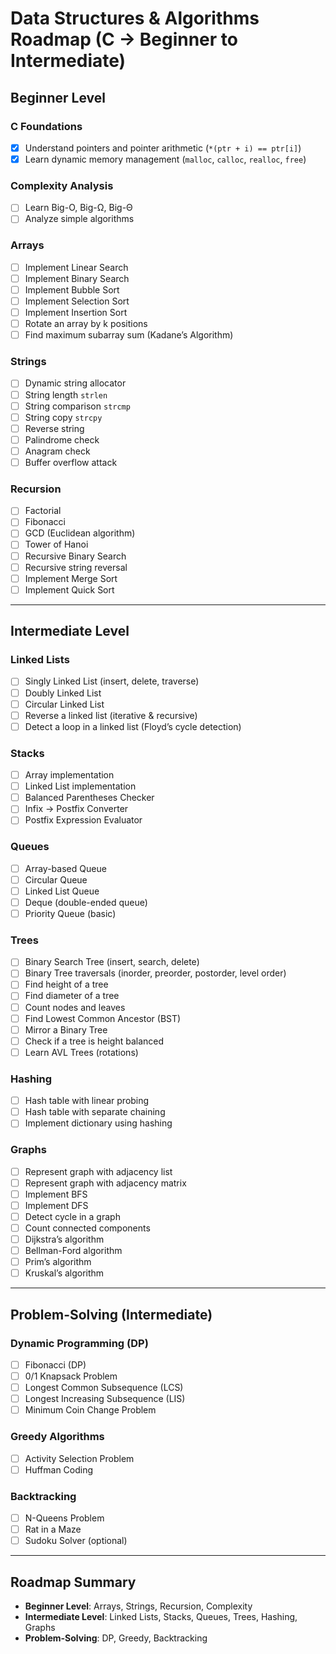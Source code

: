 # Data Structures & Algorithms Roadmap (C → Beginner to Intermediate)

## Beginner Level

### C Foundations
- [X] Understand pointers and pointer arithmetic (`*(ptr + i) == ptr[i]`)
- [X] Learn dynamic memory management (`malloc`, `calloc`, `realloc`, `free`)

### Complexity Analysis
- [ ] Learn Big-O, Big-Ω, Big-Θ
- [ ] Analyze simple algorithms

### Arrays
- [ ] Implement Linear Search
- [ ] Implement Binary Search
- [ ] Implement Bubble Sort
- [ ] Implement Selection Sort
- [ ] Implement Insertion Sort
- [ ] Rotate an array by k positions
- [ ] Find maximum subarray sum (Kadane’s Algorithm)

### Strings
- [ ] Dynamic string allocator
- [ ] String length `strlen`
- [ ] String comparison `strcmp`
- [ ] String copy `strcpy`
- [ ] Reverse string
- [ ] Palindrome check
- [ ] Anagram check
- [ ] Buffer overflow attack

### Recursion
- [ ] Factorial
- [ ] Fibonacci
- [ ] GCD (Euclidean algorithm)
- [ ] Tower of Hanoi
- [ ] Recursive Binary Search
- [ ] Recursive string reversal
- [ ] Implement Merge Sort
- [ ] Implement Quick Sort

---

## Intermediate Level

### Linked Lists
- [ ] Singly Linked List (insert, delete, traverse)
- [ ] Doubly Linked List
- [ ] Circular Linked List
- [ ] Reverse a linked list (iterative & recursive)
- [ ] Detect a loop in a linked list (Floyd’s cycle detection)

### Stacks
- [ ] Array implementation
- [ ] Linked List implementation
- [ ] Balanced Parentheses Checker
- [ ] Infix → Postfix Converter
- [ ] Postfix Expression Evaluator

### Queues
- [ ] Array-based Queue
- [ ] Circular Queue
- [ ] Linked List Queue
- [ ] Deque (double-ended queue)
- [ ] Priority Queue (basic)

### Trees
- [ ] Binary Search Tree (insert, search, delete)
- [ ] Binary Tree traversals (inorder, preorder, postorder, level order)
- [ ] Find height of a tree
- [ ] Find diameter of a tree
- [ ] Count nodes and leaves
- [ ] Find Lowest Common Ancestor (BST)
- [ ] Mirror a Binary Tree
- [ ] Check if a tree is height balanced
- [ ] Learn AVL Trees (rotations)

### Hashing
- [ ] Hash table with linear probing
- [ ] Hash table with separate chaining
- [ ] Implement dictionary using hashing

### Graphs
- [ ] Represent graph with adjacency list
- [ ] Represent graph with adjacency matrix
- [ ] Implement BFS
- [ ] Implement DFS
- [ ] Detect cycle in a graph
- [ ] Count connected components
- [ ] Dijkstra’s algorithm
- [ ] Bellman-Ford algorithm
- [ ] Prim’s algorithm
- [ ] Kruskal’s algorithm

---

## Problem-Solving (Intermediate)

### Dynamic Programming (DP)
- [ ] Fibonacci (DP)
- [ ] 0/1 Knapsack Problem
- [ ] Longest Common Subsequence (LCS)
- [ ] Longest Increasing Subsequence (LIS)
- [ ] Minimum Coin Change Problem

### Greedy Algorithms
- [ ] Activity Selection Problem
- [ ] Huffman Coding

### Backtracking
- [ ] N-Queens Problem
- [ ] Rat in a Maze
- [ ] Sudoku Solver (optional)

---

## Roadmap Summary
- **Beginner Level**: Arrays, Strings, Recursion, Complexity
- **Intermediate Level**: Linked Lists, Stacks, Queues, Trees, Hashing, Graphs
- **Problem-Solving**: DP, Greedy, Backtracking


